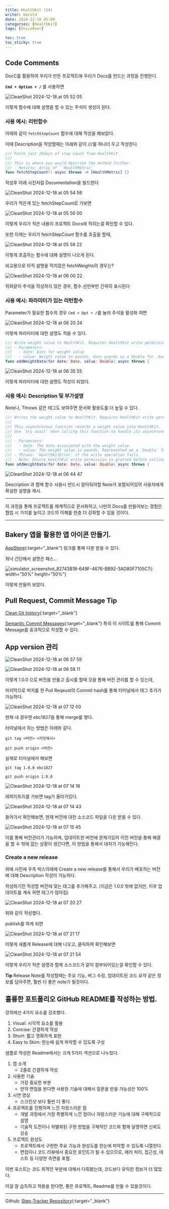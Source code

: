 ```yaml
---
title: HealthKit (14)
writer: Harold
date: 2024-12-18 05:09
categories: [HealthKit]
tags: [VoiceOver]

toc: true
toc_sticky: true
---
```


## Code Comments

DocC를 활용하여 우리가 만든 프로젝트에 우리가 Docs를 만드는 과정을 진행한다.

**`Cmd + Option + /`** 를 사용하면

![CleanShot 2024-12-18 at 05 52 05](https://github.com/user-attachments/assets/dc53bed4-b529-4c48-bb60-bf2f1e7a2354)

이렇게 함수에 대해 설명을 할 수 있는 주석이 생성이 된다.

### 사용 예시: 리턴함수

아래와 같이 `fetchStepCount` 함수에 대해 작성을 해보았다.

이때 Description을 작성할때는 아래와 같이 ///를 하나더 두고 작성한다.

```swift
/// Fetch last 28days of step count from HealthKit
///
/// This is where you would describe the method further.
/// - Returns: Array of ``HealthMetric``
func fetchStepCount() async throws -> [HealthMetric] {}
```

작성후 아래 사진처럼 Documentation을 빌드한다

![CleanShot 2024-12-18 at 05 54 56](https://github.com/user-attachments/assets/9a4c7e8a-21f1-4448-a5e9-19f5aed9bb72)

우리가 적은게 있는 fetchStepCount로 가보면

![CleanShot 2024-12-18 at 05 56 00](https://github.com/user-attachments/assets/06e741c4-a43b-4c25-8fdb-d05d5361ed4b)

이렇게 우리가 적은 내용이 프로젝트 Docs에 적히는걸 확인할 수 있다.

또한 이제는 우리가 fetchStepCount 함수를 호출을 할때,

![CleanShot 2024-12-18 at 05 59 22](https://github.com/user-attachments/assets/286fa0e8-3ce5-4869-bbeb-49d64e6325ec)

이렇게 호출하는 함수에 대해 설명이 나오게 된다.

비교용으로 아직 설명을 적지않은 fetchWeights의 경우는?

![CleanShot 2024-12-18 at 06 00 22](https://github.com/user-attachments/assets/5881899a-ba04-4558-8082-fd540ea2de59)

위와같이 주석을 작성하지 않은 경우, 함수 선언부만 간략히 표시된다

### 사용 예시: 파라미터가 있는 리턴함수

Parameter가 필요한 함수의 경우 `Cmd + Opt + /`를 눌러 주석을 활성화 하면

![CleanShot 2024-12-18 at 06 20 24](https://github.com/user-attachments/assets/0608e7a6-614f-464d-9400-a76b7a0eb067)

이렇게 파라미터에 대한 설명도 적을 수 있다.

```swift
/// Write weight value to HealthKit. Requires HealthKit write permission
/// - Parameters:
///   - date: Date for weight value
///   - value: Weight value in pounds. Uses pounds as a Double for .bodyMass conversions
func addWeightData(for date: Date, value: Double) async throws {
```

![CleanShot 2024-12-18 at 06 35 55](https://github.com/user-attachments/assets/95c4f77f-5bee-4e46-aaf8-31cfcb3e2950)

이렇게 파라미터에 대한 설명도 작성이 되었다.

### 사용 예시: Description 및 부가설명

Note나, Throws 같은 태그도 보여주면 문서화 활용도를 더 높일 수 있다.

```swift
/// Writes the weight value to HealthKit. Requires HealthKit write permission.
///
/// This asynchronous function records a weight value into HealthKit.
/// Use `try await` when calling this function to handle its asynchronous behavior.
///
/// - Parameters:
///   - date: The date associated with the weight value.
///   - value: The weight value in pounds. Represented as a `Double` for `.bodyMass` conversions.
/// - Throws: `HealthKitError` if the write operation fails.
/// - Note: Ensure HealthKit write permission is granted before calling this method.
func addWeightData(for date: Date, value: Double) async throws {
```

![CleanShot 2024-12-18 at 06 44 47](https://github.com/user-attachments/assets/9b5a06e0-8f87-44a1-b9f7-cf71c6630bf1)

Description 과 함께 함수 사용시 반드시 알아둬야할 Note가 포함되어있어 사용자에게 확실한 설명을 제시.

---

이 과정을 통해 프로젝트를 체계적으로 문서화하고, 나만의 Docs를 만들어보는 경험은 협업 시 가치를 높이고 코드의 이해를 한층 더 강화할 수 있을 것이다.

---

## Bakery 앱을 활용한 앱 아이콘 만들기.

[AppStore](https://apps.apple.com/us/app/bakery-simple-icon-creator/id1575220747?mt=12){:target="_blank"} 링크를 통해 다운 받을 수 있다.

워낙 간단해서 설명은 패스...

![simulator_screenshot_82743B18-649F-4676-BB92-3AD80F7105C7](https://github.com/user-attachments/assets/0d3a8a1b-a540-4f95-9bad-0cd1fdce7eee){: width="50%" height="50%"}

이렇게 만들어 보았다.

## Pull Request, Commit Message Tip

[Clean Git history](https://medium.com/@catalinaturlea/clean-git-history-a-step-by-step-guide-eefc0ad8696d){:target="_blank"}

[Semantic Commit Messages](https://gist.github.com/joshbuchea/6f47e86d2510bce28f8e7f42ae84c716){:target="_blank"} 특히 이 사이트를 통해 Commit Message를 효과적으로 작성할 수 있다.

## App version 관리

![CleanShot 2024-12-18 at 06 57 59](https://github.com/user-attachments/assets/f2f8e951-169b-4037-aa46-44ce9aad6e6e)

![CleanShot 2024-12-18 at 06 58 11](https://github.com/user-attachments/assets/d65943b1-693c-41fe-ae09-cedd30ab35ad)

이렇게 1.0.0 으로 버전을 만들고 출시를 할때 깃을 통해 버전 관리를 할 수 있는데,

마지막으로 머지를 한 Pull Reqeust의 Commit hash를 통해 터미널에서 태그 추가가 가능하다.

![CleanShot 2024-12-18 at 07 12 00](https://github.com/user-attachments/assets/56a52d99-3df6-490e-b80a-21acc5830552)

현재 내 경우엔 ebc1827을 통해 merge를 했다.

터미널에서 하는 방법은 아래와 같다.

```shell
git tag <버전> <커밋해시>

git push origin <버전>
```

실제로 터미널에서 해보면

```shell
git tag 1.0.0 ebc1827

git push origin 1.0.0
```

![CleanShot 2024-12-18 at 07 14 16](https://github.com/user-attachments/assets/d304ea96-e9c1-44f8-a800-823c9125ecfe)

레퍼지토리를 가보면 tag가 올라가있다.

![CleanShot 2024-12-18 at 07 14 43](https://github.com/user-attachments/assets/251da792-983a-461a-a540-c70a5746c9ed)

들어가서 확인해보면, 현재 버전에 대한 소스코드 파일을 다운 받을 수 있다.

![CleanShot 2024-12-18 at 07 15 45](https://github.com/user-attachments/assets/20148ad6-c487-4a2f-b7cf-c1cffbe83365)

이를 통해 버전관리가 가능하며, 업데이트한 버전에 문제가있어 이전 버전을 통해 해결을 할 수 밖에 없는 상황이 생긴다면, 이 방법을 통해서 대처가 가능해진다.

### Create a new release

위에 사진에 우측 박스아래에 Create a new release를 통해서 우리가 배포하는 버전에 대해 Description 작성이 가능하다.

작성하기전 작성할 버전에 맞는 태그를 추가해주고. (지금은 1.0.0 밖에 없지만, 이후 업데이트를 계속 하면 태그가 많아짐)

![CleanShot 2024-12-18 at 07 20 27](https://github.com/user-attachments/assets/dc178b4c-96bb-42b2-873c-13ae4809760f)

위와 같이 작성했다.

publish를 하게 되면

![CleanShot 2024-12-18 at 07 21 17](https://github.com/user-attachments/assets/16596cae-5daa-46e3-9313-687c29bbd504)

이렇게 새롭게 Release에 대해 나오고, 클릭하여 확인해보면

![CleanShot 2024-12-18 at 07 21 54](https://github.com/user-attachments/assets/7264b807-4a7d-4fb9-bac6-66d6881719e7)

이렇게 우리가 적은 설명과 함께 소스코드가 같이 첨부되어있는걸 확인할 수 있다.

**Tip**
Release Note를 작성할때는 주요 기능, 버그 수정, 업데이트된 코드 요약 같은 정보를 담아주면, 훨씬 더 좋은 note가 될것이다.

## 훌륭한 포트폴리오 GitHub README를 작성하는 방법.

강의에선 4가지 요소를 강조했다.

1. Visual: 시각적 요소를 활용
2. Concise: 간결하게 작성
3. Short: 짧고 명확하게 표현
4. Easy to Skim: 한눈에 쉽게 파악할 수 있도록 구성

샘플로 작성한 Readme에서는 크게 5가지 섹션으로 나누었다.

1. 앱 소개
    - 2줄로 간결하게 작성
2. 사용한 기술
    - 가장 중요한 부분
    - 만약 면접을 본다면 사용한 기술에 대해서 질문을 받을 가능성은 100%
3. 시연 영상
    - 스크린샷 보다 훨씬 더 좋다.
4. 프로젝트를 진행하며 느낀 자랑스러운 점
	- 개발 과정에서 가장 특별하게 느낀 점이나 자랑스러운 기능에 대해 구체적으로 설명
	- 기술적 도전이나 차별화된 구현 방법을 구체적인 코드와 함께 설명하면 신뢰도 상승
5. 프로젝트 완성도
	- 프로젝트에서 구현한 주요 기능과 완성도를 한눈에 파악할 수 있도록 나열한다.
	- 면접이나 코드 리뷰에서 중요한 포인트가 될 수 있으므로, 에러 처리, 접근성, 테스트 등 다양한 측면을 포함.

이번 포스트는 코드 외적인 부분에 대해서 다뤄봤는데, 코드보다 유익한 정보가 더 많았다.

이걸 잘 습득하고 적용을 한다면, 좋은 프로젝트, Readme를 만들 수 있을것이다.

---

Github: [Step-Tracker Repository](https://github.com/Haroldfromk/Step-Tracker){:target="_blank"}